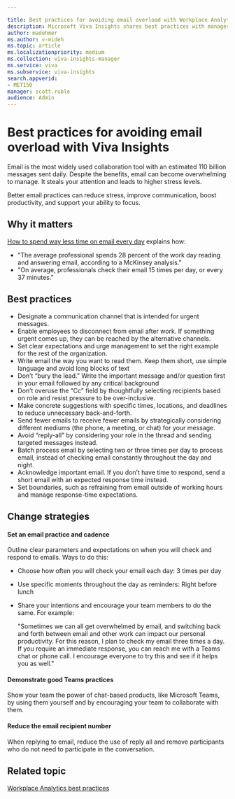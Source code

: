 ```yaml
---

title: Best practices for avoiding email overload with Workplace Analytics
description: Microsoft Viva Insights shares best practices with managers about how to avoid email overload
author: madehmer
ms.author: v-mideh
ms.topic: article
ms.localizationpriority: medium 
ms.collection: viva-insights-manager 
ms.service: viva 
ms.subservice: viva-insights 
search.appverid: 
- MET150 
manager: scott.ruble
audience: Admin
---
```


# Best practices for avoiding email overload with Viva Insights

Email is the most widely used collaboration tool with an estimated 110 billion messages sent daily. Despite the benefits, email can become overwhelming to manage. It steals your attention and leads to higher stress levels.

Better email practices can reduce stress, improve communication, boost productivity, and support your ability to focus.

## Why it matters

[How to spend way less time on email every day](https://insights.office.com/time-management/how-to-spend-way-less-time-on-email-every-day/) explains how:

* "The average professional spends 28 percent of the work day reading and answering email, according to a McKinsey analysis."
* "On average, professionals check their email 15 times per day, or every 37 minutes."

## Best practices

* Designate a communication channel that is intended for urgent messages.  
* Enable employees to disconnect from email after work. If something urgent comes up, they can be reached by the alternative channels.
* Set clear expectations and urge management to set the right example for the rest of the organization.
* Write email the way you want to read them. Keep them short, use simple language and avoid long blocks of text
* Don’t “bury the lead.” Write the important message and/or question first in your email followed by any critical background
* Don’t overuse the “Cc” field by thoughtfully selecting recipients based on role and resist pressure to be over-inclusive.
* Make concrete suggestions with specific times, locations, and deadlines to reduce unnecessary back-and-forth.
* Send fewer emails to receive fewer emails by strategically considering different mediums (the phone, a meeting, or chat) for your message.
* Avoid “reply-all” by considering your role in the thread and sending targeted messages instead.
* Batch process email by selecting two or three times per day to process email, instead of checking email constantly throughout the day and night.
* Acknowledge important email. If you don’t have time to respond, send a short email with an expected response time instead.
* Set boundaries, such as refraining from email outside of working hours and manage response-time expectations.

## Change strategies

#### Set an email practice and cadence

Outline clear parameters and expectations on when you will check and respond to emails. Ways to do this:  

* Choose how often you will check your email each day: 3 times per day
* Use specific moments throughout the day as reminders: Right before lunch
* Share your intentions and encourage your team members to do the same. For example:

   "Sometimes we can all get overwhelmed by email, and switching back and forth between email and other work can impact our personal productivity. For this reason, I plan to check my email three times a day. If you require an immediate response, you can reach me with a Teams chat or phone call. I encourage everyone to try this and see if it helps you as well."

#### Demonstrate good Teams practices

Show your team the power of chat-based products, like Microsoft Teams, by using them yourself and by encouraging your team to collaborate with them.

#### Reduce the email recipient number

When replying to email, reduce the use of reply all and remove participants who do not need to participate in the conversation.

## Related topic

[Workplace Analytics best practices](gm-best-practices.md)